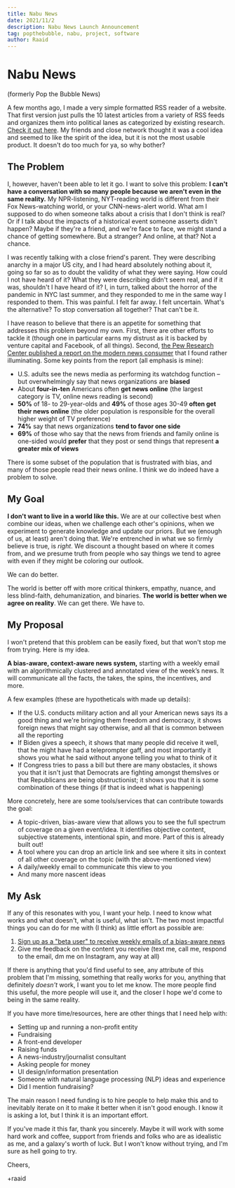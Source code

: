 ```yaml
---
title: Nabu News
date: 2021/11/2
description: Nabu News Launch Announcement
tag: popthebubble, nabu, project, software
author: Raaid
---
```


# Nabu News
(formerly Pop the Bubble News)

A few months ago, I made a very simple formatted RSS reader of a website. That first version just pulls the 10 latest articles from a variety of RSS feeds and organizes them into political lanes as categorized by existing research. [Check it out here](https://popthebubble.news/). My friends and close network thought it was a cool idea and seemed to like the spirit of the idea, but it is not the most usable product. It doesn't do too much for ya, so why bother?

## The Problem

I, however, haven't been able to let it go. I want to solve this problem: **I can't have a conversation with so many people because we aren't even in the same reality.** My NPR-listening, NYT-reading world is different from their Fox News-watching world, or your CNN-news-alert world. What am I supposed to do when someone talks about a crisis that I don't think is real? Or if I talk about the impacts of a historical event someone asserts didn't happen? Maybe if they're a friend, and we're face to face, we might stand a chance of getting somewhere. But a stranger? And online, at that? Not a chance.

I was recently talking with a close friend's parent. They were describing anarchy in a major US city, and I had heard absolutely nothing about it, going so far so as to doubt the validity of what they were saying. How could I not have heard of it? What they were describing didn't seem real, and if it was, shouldn't I have heard of it? I, in turn, talked about the horror of the pandemic in NYC last summer, and they responded to me in the same way I responded to them. This was painful. I felt far away. I felt uncertain. What's the alternative? To stop conversation all together? That can't be it.

I have reason to believe that there is an appetite for something that addresses this problem beyond my own. First, there are other efforts to tackle it (though one in particular earns my distrust as it is backed by venture capital and Facebook, of all things). Second, [the Pew Research Center published a report on the modern news consumer](https://www.pewresearch.org/journalism/2016/07/07/the-modern-news-consumer/) that I found rather illuminating. Some key points from the report (all emphasis is mine):

- U.S. adults see the news media as performing its watchdog function – but overwhelmingly say that news organizations are **biased**
- About **four-in-ten** Americans often **get news online** (the largest category is TV, online news reading is second)
- **50%** of 18- to 29-year-olds and **49%** of those ages 30-49 **often get their news online** (the older population is responsible for the overall higher weight of TV preference)
- **74%** say that news organizations **tend to favor one side**
- **69%** of those who say that the news from friends and family online is one-sided would **prefer** that they post or send things that represent **a greater mix of views**

There is some subset of the population that is frustrated with bias, and many of those people read their news online. I think we do indeed have a problem to solve.

## My Goal

**I don't want to live in a world like this.** We are at our collective best when combine our ideas, when we challenge each other's opinions, when we experiment to generate knowledge and update our priors. But we (enough of us, at least) aren't doing that. We're entrenched in what we so firmly believe is true, is *right*. We discount a thought based on where it comes from, and we presume truth from people who say things we tend to agree with even if they might be coloring our outlook.

We can do better.

The world is better off with more critical thinkers, empathy, nuance, and less blind-faith, dehumanization, and binaries. **The world is better when we agree on reality**. We can get there. We have to.

## My Proposal

I won't pretend that this problem can be easily fixed, but that won't stop me from trying. Here is my idea.

**A bias-aware, context-aware news system,** starting with a weekly email with an algorithmically clustered and annotated view of the week’s news. It will communicate all the facts, the takes, the spins, the incentives, and more.

A few examples (these are hypotheticals with made up details):
- If the U.S. conducts military action and all your American news says its a good thing and we're bringing them freedom and democracy, it shows foreign news that might say otherwise, and all that is common between all the reporting
- If Biden gives a speech, it shows that many people did receive it well, that he might have had a teleprompter gaff, and most importantly it shows you what he said without anyone telling you what to think of it
- If Congress tries to pass a bill but there are many obstacles, it shows you that it isn't just that Democrats are fighting amongst themslves or that Republicans are being obstructionist; it shows you that it is some combination of these things (if that is indeed what is happening)

More concretely, here are some tools/services that can contribute towards the goal:

- A topic-driven, bias-aware view that allows you to see the full spectrum of coverage on a given event/idea. It identifies objective content, subjective statements, intentional spin, and more. Part of this is already built out!
- A tool where you can drop an article link and see where it sits in context of all other coverage on the topic (with the above-mentioned view)
- A daily/weekly email to communicate this view to you
- And many more nascent ideas

## My Ask

If any of this resonates with you, I want your help. I need to know what works and what doesn't, what is useful, what isn't. The two most impactful things you can do for me with (I think) as little effort as possible are:

1. [Sign up as a "beta user" to receive weekly emails of a bias-aware news](https://forms.gle/6u2PDJGRiJno5EK96)
2. Give me feedback on the content you receive (text me, call me, respond to the email, dm me on Instagram, any way at all)

If there is anything that you'd find useful to see, any attribute of this problem that I'm missing, something that really works for you, anything that definitely *doesn't* work, I want you to let me know. The more people find this useful, the more people will use it, and the closer I hope we'd come to being in the same reality.

If you have more time/resources, here are other things that I need help with:

- Setting up and running a non-profit entity
- Fundraising
- A front-end developer
- Raising funds
- A news-industry/journalist consultant
- Asking people for money
- UI design/information presentation
- Someone with natural language processing (NLP) ideas and experience
- Did I mention fundraising?

The main reason I need funding is to hire people to help make this and to inevitably iterate on it to make it better when it isn't good enough. I know it is asking a lot, but I think it is an important effort.

If you've made it this far, thank you sincerely. Maybe it will work with some hard work and coffee, support from friends and folks who are as idealistic as me, and a galaxy's worth of luck. But I won't know without trying, and I'm sure as hell going to try.

Cheers,

+raaid
